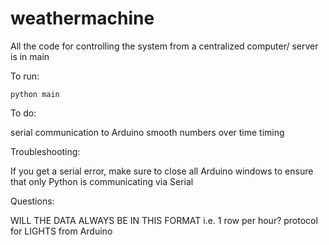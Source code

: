 # weathermachine

All the code for controlling the system from a centralized computer/ server is in main

To run:

`python main`


To do:

serial communication to Arduino
smooth numbers over time
timing

Troubleshooting:

If you get a serial error, make sure to close all Arduino windows to ensure that only Python is communicating via Serial


Questions:

WILL THE DATA ALWAYS BE IN THIS FORMAT i.e. 1 row per hour?
protocol for LIGHTS from Arduino